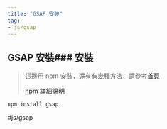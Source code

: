 ```yaml
---
title: "GSAP 安裝"
tag: 
- js/gsap
---
```

## GSAP 安裝### 安裝
>這邊用 npm 安裝，還有有幾種方法，請參考[首頁](https://greensock.com/)
>
>[npm 詳細說明](https://greensock.com/docs/v3/Installation)

```shell
npm install gsap
```

#js/gsap 